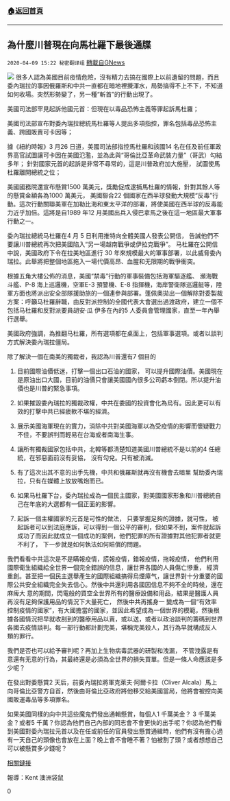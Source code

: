 ###  [:house:返回首頁](https://github.com/ourhimalayas/txt)
---

## 為什麼川普現在向馬杜羅下最後通牒
`2020-04-09 15:22 秘密翻译组` [轉載自GNews](https://gnews.org/zh-hant/167441/)

![](https://s3.amazonaws.com/gnews-media-offload/wp-content/uploads/2020/04/09152044/Alleged-Maduro-accomplice-surrenders-to-U.S.-agents-will-help-prosecutionm.jpg)
很多人認為美國目前疫情危險，沒有精力去搞在國際上以前遺留的問題，而且委內瑞拉的事因俄羅斯和中共一直都在暗地裡攪渾水，局勢搞得不上不下，不知道如何收場。突然形勢變了，另一種“斬首”的行動出現了。

美國司法部罕見起訴他國元首：但現在以毒品恐怖主義等罪起訴馬杜羅；

美國司法部宣布對委內瑞拉總統馬杜羅等人提出多項指控，罪名包括毒品恐怖主義、跨國販賣可卡因等；

據《紐約時報》3 月26 日道，美國司法部指控馬杜羅和該國14 名在任及前任軍政界高官試圖讓可卡因在美國氾濫，並為此與“哥倫比亞革命武裝力量”（哥武）勾結多年； 針對國家元首的起訴是非常不尋常的，這是川普政府加大施壓， 試圖使馬杜羅離開總統之位；

美國國務院還宣布懸賞1500 萬美元，獎勵促成逮捕馬杜羅的情報，針對其餘人等的懸賞金額各為1000 萬美元， 美國聯合22 個國家在西半球發動大規模“反毒”行動。這次行動關聯美軍在加勒比海和東太平洋的部署，將使美國在西半球的反毒能力近乎加倍。這將是自1989 年12 月美國出兵入侵巴拿馬之後在這一地區最大軍事行動之一。

委內瑞拉總統⻢杜羅在4 ⽉ 5 ⽇利⽤推特向全體美國⼈發表公開信， 告誡他們不要讓川普總統再次把美國陷⼊“另⼀場越南戰爭或伊拉克戰爭”。 ⻢杜羅在公開信中說，美國政府下令在拉美地區進⾏ 30 年來規模最⼤的軍事部署，以此威脅委內瑞拉。此舉將把整個地區拖⼊⼀場代價⾼昂、⾎腥和⽆限期的戰爭衝突。

根據五⻆⼤樓公佈的消息，美國“禁毒”⾏動的軍事裝備包括海軍驅逐艦、 瀕海戰⽃艦、P-8 海上巡邏機，空軍E-3 預警機、E-8 指揮機，海岸警衛隊巡邏艇等，陸軍⽅⾯也將派出安全部隊援助旅的⼀個連參與部署。蓬佩奧拋出⼀個解除對委製裁⽅案：呼籲⻢杜羅辭職，由反對派控制的全國代表⼤會選出過渡政府，建⽴⼀個不包括⻢杜羅和反對派要員胡安·⽠ 伊多在內的5 ⼈委員會管理國家，直⾄⼀年內舉⾏選舉。

美國政府強調，為推翻⻢杜羅，所有選項都在桌⾯上，包括軍事選項。或者以談判⽅式解決委內瑞拉僵局。

除了解決⼀個在南美的獨裁者，我認為川普還有7 個⽬的

1. ⽬前國際油價低迷，打擊⼀個出⼝⽯油的國家， 可以提升國際油價。美國現在是原油出⼝⼤國，⽬前的油價只會讓美國國內很多公司虧本倒閉。所以提升油價也是川普的緊急事項。

2. 如果摧毀委內瑞拉的獨裁政權，中共在委國的投資會化為烏有。因此更可以有效的打擊中共已經疲軟不堪的經濟。

3. 展示美國海軍現在的實⼒，消除中共對美國海軍以為受疫情的影響⽽懷疑戰⼒不佳，不要誤判⽽輕易在台海或者南海⽣事。

4. 讓所有獨裁國家包括中共，北韓等都清楚知道美國川普總統不是以前的4 任總統，在邪惡⾯前沒有妥協， 沒有勾兌。只有被消滅。

5. 有了這次出其不意的出⼿先機，中共和俄羅斯就再沒有機會去暗⾥ 幫助委內瑞拉，只有在媒體上放放嘴炮⽽已。

6. 如果⻢杜羅下台，委內瑞拉成為⼀個⺠主國家，對美國國家形象和川普總統⾃⼰在年底的⼤選都有⼀個正⾯的影響。

7. 起訴⼀個主權國家的元⾸是可性的做法， 只要掌握⾜夠的證據，就可性， 被起訴者可以到法庭應訴，可以得到⼀個公平的審判，但如果不到，案件就起訴成功了⽽因此就成⽴⼀個成功的案例，他們犯罪的所有證據對其他犯罪者就更不利了， 下⼀步就是如何執法如何賠償的問題。

我們看看中共這次是不是瞞報疫情，謊報疫情，錯報疫情，拖報疫情， 他們利⽤國際衛⽣組織給全世界⼀個完全錯誤的信息，讓世界各國的⼈員傷亡慘重， 經濟重創。甚⾄把⼀個⺠主選舉產⽣的國際組織搞得烏煙瘴⽓，讓世界對⼗分重要的國際公共安全組織完全失去信⼼。然後中共還利⽤各國因信息不夠不全的時候，還在麻痺⼤ 意的期間，閃電般的買空全世界所有的醫療設備和⽤品，結果是醫護⼈員再沒有⾜夠保護⽤品的情況下⼤量死亡， 然後中共再搖身⼀ 變成為⼀個“有效率控制疫情的國家”，有⼤國擔當的國家，並因此希望成為⼀個世界的模範，然後根據各國情況把早就收刮到的醫療⽤品以賣，或以送，或者以政治談判的籌碼到世界各國去疫情談判。每⼀部⾏動都計劃完美，堪稱完美殺⼈，其⾏為早就構成反⼈ 類的罪⾏。

我們是否也可以給予審判呢？再加上⽣物病毒武器的研製和洩漏， 不管洩露是有意還有⽆意的⾏為，其最終還是必須為全世界的損失買單。但是⼀條⼈命應該是多少呢？

在發出對委懸賞2 天后，前委內瑞拉將軍克萊夫·阿爾卡拉（Cliver Alcala）馬上向哥倫比亞警方自首，然後由哥倫比亞政府將他移交給美國當局，他將會被控向美國販運毒品等多項罪名。

如果美國同樣的向中共這些魔鬼們發出通輯懸賞，每個人1 千萬美金？ 3 千萬美金？或者5 千萬？你認為他們自己內部的同志會不會更快的出手呢？你認為他們看到美國對委內瑞拉元首以及在任或前任的官員發出懸賞通緝時，他們有沒有擔心過有一天自己的頭像也會放在上面？晚上會不會睡不著？怕被割了頭？或者想想自己可以被懸賞多少錢呢？

[相關鏈接](https://www.reuters.com/article/us-usa-venezuela-dea-exclusive/alleged-maduro-accomplicesurrenders-to-us-agents-will-help-prosecution-sources-idUSKBN21E3IQ)

報導：Kent 澳洲袋鼠

0
